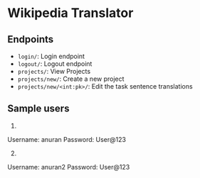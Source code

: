 # Wikipedia Translator

## Endpoints

- ``login/``: Login endpoint
- ``logout/``: Logout endpoint
- ``projects/``: View Projects
- ``projects/new/``: Create a new project
- ``projects/new/<int:pk>/``: Edit the task sentence translations
  
## Sample users

1.
Username: anuran
Password: User@123

2.   
Username: anuran2
Password: User@123